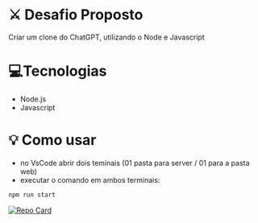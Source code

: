 # ⚔ Desafio Proposto

Criar um clone do ChatGPT, utilizando o Node e Javascript


# 💻Tecnologias
* Node.js
* Javascript

# 💡 Como usar
- no VsCode abrir dois teminais (01 pasta para server / 01 para a pasta web)
- executar o comando em ambos terminais:
```bash
npm run start 
```
[![Repo Card](https://github-readme-stats.vercel.app/api/pin/?username=SEUUSERNAME&repo=projetoChatGPT-Clone&bg_color=000&border_color=30A3DC&show_icons=true&icon_color=30A3DC&title_color=E94D5F&text_color=FFF)]([https://github.com/SEUUSERNAME/SEUREPOSITORIO](https://github.com/flavioalessandropereira/projetoChatGPT-Clone/)https://github.com/flavioalessandropereira/projetoChatGPT-Clone/)
